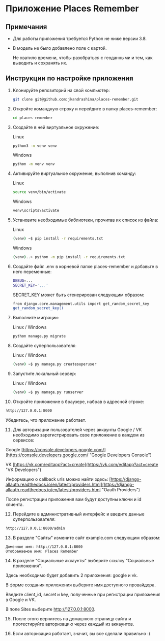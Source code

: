 # Приложение Places Remember

## Примечания

- Для работы приложения требуется Python не ниже версии 3.8.

- В модель не было добавлено поле с картой.  
  
  Не хватило времени, чтобы разобраться с геоданными и тем, как выводить и сохранять их.


## Инструкции по настройке приложения

1. Клонируйте репозиторий на свой компьютер:
   ```bash
   git clone git@github.com:jkandrashina/places-remember.git
   ```

2. Откройте командную строку и перейдите в папку places-remember:
   ```bash
   cd places-remember
   ```

3. Создайте в ней виртуальное окружение:

   Linux
   ```bash
   python3 -m venv venv
   ```
   Windows
   ```bash
   python -m venv venv
   ```

4. Активируйте виртуальное окружение, выполнив команду:

   Linux
   ```bash
   source venv/bin/activate
   ```
   Windows
   ```bash
   venv\scripts\activate
   ```

5. Установите необходимые библиотеки, прочитав их список из файла:

   Linux
   ```bash
   (venv) ~$ pip install -r requirements.txt
   ```
   Windows
   ```bash
   (venv)..> python -m pip install -r requirements.txt
   ```

6. Создайте файл .env в корневой папке places-remember и добавьте в него переменные:
   ```bash
   DEBUG=...
   SECRET_KEY='...'
   ```
   SECRET_KEY может быть сгенерирован следующим образом:
   
   ```bash
   from django.core.management.utils import get_random_secret_key
   get_random_secret_key()
   ```

7. Выполните миграции:

   Linux / Windows
   ```bash
   python manage.py migrate
   ```

8. Создайте суперпользователя:

   Linux / Windows
   ```bash
   (venv) ~$ py manage.py createsuperuser
   ```

9. Запустите локальный сервер:

   Linux / Windows
   ```bash
   (venv) ~$ py manage.py runserver
   ```

10. Откройте приложение в браузере, набрав в адресной строке:
   ```bash
   http://127.0.0.1:8000
   ```
   Убедитесь, что приложение работает.

11. Для авторизации пользователей через аккаунты Google / VK необходимо зарегистрировать свое приложение в каждом из сервисов:
   
   Google
   [https://console.developers.google.com/](https://console.developers.google.com/ "Google Developers Console")
   
   VK
   [https://vk.com/editapp?act=create](https://vk.com/editapp?act=create "VK Developers")
   
   
   Информацию о callback urls можно найти здесь:
   [https://django-allauth.readthedocs.io/en/latest/providers.html](https://django-allauth.readthedocs.io/en/latest/providers.html "Oauth Providers")
   
   После регистрации приложения вам будут доступны ключи и id клиента.


12. Перейдите в административный интерфейс и введите данные суперпользователя:
   ```bash
   http://127.0.0.1:8000/admin
   ```

13. В разделе "Сайты" измените сайт example.com следующим образом:
   ```bash
   Доменное имя: http://127.0.0.1:8000
   Отображаемое имя: Places Remember
   ```

14. В разделе "Социальные аккаунты" выберите ссылку "Социальные приложения".

   Здесь необходимо будет добавить 2 приложения: google и vk.
   
   В форме создания приложения выберите имя доступного провайдера.
   
   Введите client_id, secret и key, полученные при регистрации приложения в Google и VK.
   
   В поле Sites выберите http://127.0.0.1:8000.

15. После этого вернитесь на домашнюю страницу сайта и протестируйте авторизацию через каждый из аккаунтов.

16. Если авторизация работает, значит, вы все сделали правильно :)
